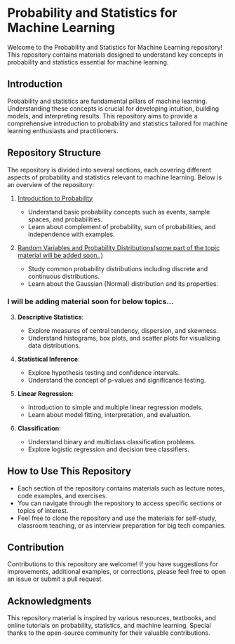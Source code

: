 # Probability and Statistics for Machine Learning

Welcome to the Probability and Statistics for Machine Learning repository! This repository contains materials designed to understand key concepts in probability and statistics essential for machine learning.

## Introduction

Probability and statistics are fundamental pillars of machine learning. Understanding these concepts is crucial for developing intuition, building models, and interpreting results. This repository aims to provide a comprehensive introduction to probability and statistics tailored for machine learning enthusiasts and practitioners.

## Repository Structure

The repository is divided into several sections, each covering different aspects of probability and statistics relevant to machine learning. Below is an overview of the repository:

1. [Introduction to Probability](https://github.com/nehakardam/Probability-Statistics-for-Machine-Learning-/blob/main/1_Intro_to_Probability.md)
   - Understand basic probability concepts such as events, sample spaces, and probabilities.
   - Learn about complement of probability, sum of probabilities, and independence with examples.

2. [Random Variables and Probability Distributions(some part of the topic material will be added soon..)](https://github.com/nehakardam/Probability-Statistics-for-Machine-Learning-/tree/main)
   - Study common probability distributions including discrete and continuous distributions.
   - Learn about the Gaussian (Normal) distribution and its properties.

### I will be adding material soon for below topics...

3. **Descriptive Statistics**:
   - Explore measures of central tendency, dispersion, and skewness.
   - Understand histograms, box plots, and scatter plots for visualizing data distributions.

4. **Statistical Inference**:
   - Explore hypothesis testing and confidence intervals.
   - Understand the concept of p-values and significance testing.

5. **Linear Regression**:
   - Introduction to simple and multiple linear regression models.
   - Learn about model fitting, interpretation, and evaluation.

6. **Classification**:
   - Understand binary and multiclass classification problems.
   - Explore logistic regression and decision tree classifiers.

## How to Use This Repository

- Each section of the repository contains materials such as lecture notes, code examples, and exercises.
- You can navigate through the repository to access specific sections or topics of interest.
- Feel free to clone the repository and use the materials for self-study, classroom teaching, or as interview preparation for big tech companies.

## Contribution

Contributions to this repository are welcome! If you have suggestions for improvements, additional examples, or corrections, please feel free to open an issue or submit a pull request.

## Acknowledgments

This repository material is inspired by various resources, textbooks, and online tutorials on probability, statistics, and machine learning. Special thanks to the open-source community for their valuable contributions.

